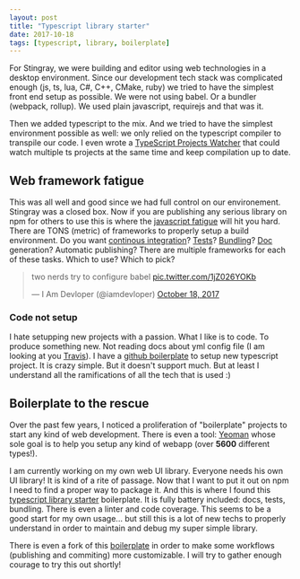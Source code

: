 ```yaml
---
layout: post
title: "Typescript library starter"
date: 2017-10-18
tags: [typescript, library, boilerplate]
---
```


For Stingray, we were building and editor using web technologies in a desktop environment. Since our development tech stack was complicated enough (js, ts, lua, C#, C++, CMake, ruby) we tried to have the simplest front end setup as possible. We were not using babel. Or a bundler (webpack, rollup). We used plain javascript, requirejs and that was it.

Then we added typescript to the mix. And we tried to have the simplest environment possible as well: we only relied on the typescript compiler to transpile our code. I even wrote a [TypeScript Projects Watcher](https://lochrist.github.io/blog/2017-05-01-typescript-projects-watcher) that could watch multiple ts projects at the same time and keep compilation up to date.

## Web framework fatigue

This was all well and good since we had full control on our environement. Stingray was a closed box. Now if you are publishing any serious library on npm for others to use this is where the [javascript fatigue](https://medium.freecodecamp.com/a-study-plan-to-cure-javascript-fatigue-8ad3a54f2eb1#.g8pkgi1co) will hit you hard. There are TONS (metric) of frameworks to properly setup a build environment. Do you want [continous integration](https://travis-ci.org/)? [Tests](https://karma-runner.github.io/1.0/index.html)? [Bundling](https://github.com/rollup/rollup)? [Doc](http://typedoc.org/) generation? Automatic publishing? There are multiple frameworks for each of these tasks. Which to use? Which to pick?

<blockquote class="twitter-tweet" data-lang="en"><p lang="en" dir="ltr">two nerds try to configure babel <a href="https://t.co/1jZ026YOKb">pic.twitter.com/1jZ026YOKb</a></p>&mdash; I Am Devloper (@iamdevloper) <a href="https://twitter.com/iamdevloper/status/920666823414214657?ref_src=twsrc%5Etfw">October 18, 2017</a></blockquote>
<script async src="//platform.twitter.com/widgets.js" charset="utf-8"></script>

### Code not setup

I hate setupping new projects with a passion. What I like is to code. To produce something new. Not reading docs about yml config file (I am looking at you [Travis](https://travis-ci.org/)). I have a [github boilerplate](https://github.com/lochrist/vanilla-ts) to setup new typescript project. It is crazy simple. But it doesn't support much. But at least I understand all the ramifications of all the tech that is used :)

## Boilerplate to the rescue
Over the past few years, I noticed a proliferation of "boilerplate" projects to start any kind of web development. There is even a tool: [Yeoman](http://yeoman.io/) whose sole goal is to help you setup any kind of webapp (over **5600** different types!).

I am currently working on my own web UI library. Everyone needs his own UI library! It is kind of a rite of passage. Now that I want to put it out on npm I need to find a proper way to package it. And this is where I found this [typescript library starter](https://github.com/alexjoverm/typescript-library-starter) boilerplate. It is fully battery included: docs, tests, bundling. There is even a linter and code coverage. This seems to be a good start for my own usage... but still this is a lot of new techs to properly understand in order to maintain and debug my super simple library.

There is even a fork of this [boilerplate](https://github.com/tonysneed/typescript-library-starter-lite) in order to make some workflows (publishing and commiting) more customizable. I will try to gather enough courage to try this out shortly!